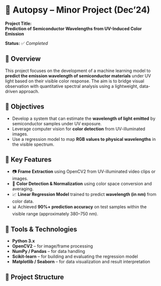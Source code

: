 # 🔬 Autopsy – Minor Project (Dec’24)

**Project Title:**  
**Prediction of Semiconductor Wavelengths from UV-Induced Color Emission**

**Status:** ✅ _Completed_

## 📌 Overview

This project focuses on the development of a machine learning model to **predict the emission wavelength of semiconductor materials** under UV light based on their visible color response. The aim is to bridge visual observation with quantitative spectral analysis using a lightweight, data-driven approach.

## 🎯 Objectives

- Develop a system that can estimate the **wavelength of light emitted** by semiconductor samples under UV exposure.
- Leverage computer vision for **color detection** from UV-illuminated images.
- Use a regression model to map **RGB values to physical wavelengths** in the visible spectrum.

## 🧠 Key Features

- 📷 **Frame Extraction** using OpenCV2 from UV-illuminated video clips or images.
- 🎨 **Color Detection & Normalization** using color space conversion and averaging.
- 📈 **Linear Regression Model** trained to predict **wavelength (in nm)** from color data.
- 📊 Achieved **90%+ prediction accuracy** on test samples within the visible range (approximately 380–750 nm).

## 🧰 Tools & Technologies

- **Python 3.x**
- **OpenCV2** – for image/frame processing
- **NumPy / Pandas** – for data handling
- **Scikit-learn** – for building and evaluating the regression model
- **Matplotlib / Seaborn** – for data visualization and result interpretation

## 📂 Project Structure

